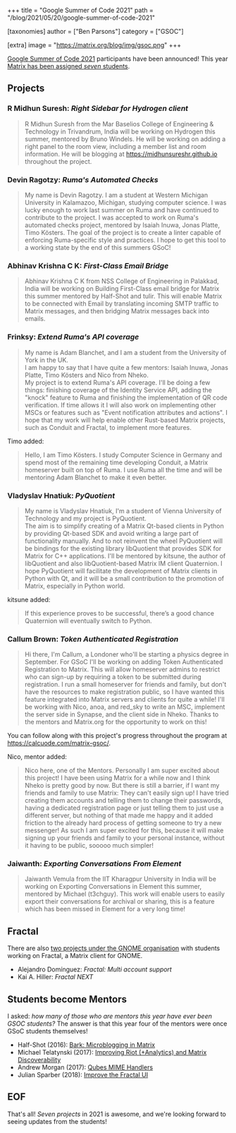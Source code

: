 +++
title = "Google Summer of Code 2021"
path = "/blog/2021/05/20/google-summer-of-code-2021"

[taxonomies]
author = ["Ben Parsons"]
category = ["GSOC"]

[extra]
image = "https://matrix.org/blog/img/gsoc.png"
+++

[Google Summer of Code 2021](https://summerofcode.withgoogle.com) participants have been announced! This year [Matrix has been assigned *seven* students](https://summerofcode.withgoogle.com/organizations/6691635666092032/).

## Projects

### R Midhun Suresh: *Right Sidebar for Hydrogen client*

> R Midhun Suresh from the Mar Baselios College of Engineering & Technology in Trivandrum, India will be working on Hydrogen this summer, mentored by Bruno Windels. He will be working on adding a right panel to the room view, including a member list and room information. He will be blogging at https://midhunsureshr.github.io throughout the project.

### Devin Ragotzy: *Ruma's Automated Checks*

> My name is Devin Ragotzy. I am a student at Western Michigan University in Kalamazoo, Michigan, studying computer science. I was lucky enough to work last summer on Ruma and have continued to contribute to the project. I was accepted to work on Ruma's automated checks project, mentored by Isaiah Inuwa, Jonas Platte, Timo Kösters. The goal of the project is to create a linter capable of enforcing Ruma-specific style and practices. I hope to get this tool to a working state by the end of this summers GSoC!

### Abhinav Krishna C K: *First-Class Email Bridge*

> Abhinav Krishna C K from NSS College of Engineering in Palakkad, India will be working on Building First-Class email bridge for Matrix this summer mentored by Half-Shot and tulir. This will enable Matrix to be connected with Email by translating incoming SMTP traffic to Matrix messages, and then bridging Matrix messages back into emails.

### Frinksy: *Extend Ruma's API coverage*

> My name is Adam Blanchet, and I am a student from the University of York in the UK.  
> I am happy to say that I have quite a few mentors: Isaiah Inuwa, Jonas Platte, Timo Kösters and Nico from Nheko.  
> My project is to extend Ruma's API coverage. I'll be doing a few things: finishing coverage of the Identity Service API, adding the "knock" feature to Ruma and finishing the implementation of QR code verification. If time allows it I will also work on implementing other MSCs or features such as "Event notification attributes and actions". I hope that my work will help enable other Rust-based Matrix projects, such as Conduit and Fractal, to implement more features.

Timo added:

> Hello, I am Timo Kösters. I study Computer Science in Germany and spend most of the remaining time developing Conduit, a Matrix homeserver built on top of Ruma. I use Ruma all the time and will be mentoring Adam Blanchet to make it even better.

### Vladyslav Hnatiuk: *PyQuotient*

> My name is Vladyslav Hnatiuk, I'm a student  of Vienna University of Technology and my project is PyQuotient.  
> The aim is to simplify creating of a Matrix Qt-based clients in Python by providing Qt-based SDK and avoid writing a large part of functionality manually. And to not reinvent the wheel PyQuotient will be bindings for the existing library libQuotient that provides SDK for Matrix for C++ applications. I'll be mentored by kitsune, the author of libQuotient and also libQuotient-based Matrix IM client Quaternion. I hope PyQuotient will facilitate the development of Matrix clients in Python with Qt, and it will be a small contribution to the promotion of Matrix, especially in Python world.

kitsune added:

> If this experience proves to be successful, there’s a good chance Quaternion will eventually switch to Python.

### Callum Brown: *Token Authenticated Registration*

> Hi there, I'm Callum, a Londoner who'll be starting a physics degree in September. For GSoC I'll be working on adding Token Authenticated Registration to Matrix. This will allow homeserver admins to restrict who can sign-up by requiring a token to be submitted during registration. I run a small homeserver for friends and family, but don't have the resources to make registration public, so I have wanted this feature integrated into Matrix servers and clients for quite a while! I'll be working with Nico, anoa, and red_sky to write an MSC, implement the server side in Synapse, and the client side in Nheko. Thanks to the mentors and Matrix.org for the opportunity to work on this!

You can follow along with this project's progress throughout the program at https://calcuode.com/matrix-gsoc/.

Nico, mentor added:

> Nico here, one of the Mentors. Personally I am super excited about this project! I have been using Matrix for a while now and I think Nheko is pretty good by now. But there is still a barrier, if I want my friends and family to use Matrix: They can't easily sign up! I have tried creating them accounts and telling them to change their passwords, having a dedicated registration page or just telling them to just use a different server, but nothing of that made me happy and it added friction to the already hard process of getting someone to try a new messenger! As such I am super excited for this, because it will make signing up your friends and family to your personal instance, without it having to be public, sooooo much simpler!

### Jaiwanth: *Exporting Conversations From Element*

> Jaiwanth Vemula from the IIT Kharagpur University in India will be working on Exporting Conversations in Element this summer, mentored by Michael (t3chguy). This work will enable users to easily export their conversations for archival or sharing, this is a feature which has been missed in Element for a very long time!

## Fractal

There are also [two projects under the GNOME organisation](https://summerofcode.withgoogle.com/organizations/5276176043474944/) with students working on Fractal, a Matrix client for GNOME.

* Alejandro Domínguez: *Fractal: Multi account support*
* Kai A. Hiller: *Fractal NEXT*

## Students become Mentors

I asked: *how many of those who are mentors this year have ever been GSOC students?* The answer is that this year four of the mentors were once GSoC students themselves!

* Half-Shot (2016): [Bark: Microblogging in Matrix](https://summerofcode.withgoogle.com/archive/2016/projects/4516500366950400/)
* Michael Telatynski (2017): [Improving Riot (+Analytics) and Matrix Discoverability](https://summerofcode.withgoogle.com/archive/2017/projects/6077083444838400/)
* Andrew Morgan (2017): [Qubes MIME Handlers](https://summerofcode.withgoogle.com/archive/2017/projects/6673641785786368/)
* Julian Sparber (2018): [Improve the Fractal UI](https://summerofcode.withgoogle.com/archive/2018/projects/5853012987740160/)

## EOF

That's all! *Seven projects* in 2021 is awesome, and we're looking forward to seeing updates from the students!
